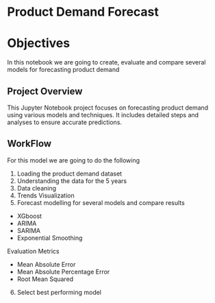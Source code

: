 # Product Demand Forecast


# Objectives
 In this notebook we are going to create, evaluate and compare several models for forecasting product demand

## Project Overview

This Jupyter Notebook project focuses on forecasting product demand using various models and techniques. It includes detailed steps and analyses to ensure accurate predictions.

## WorkFlow

 
 For this model we are going to do the following
 1. Loading the product demand dataset 
 2. Understanding the data for the 5 years 
 3. Data cleaning
 4. Trends Visualization 
 5. Forecast modelling for several models and compare results
   - XGboost
   - ARIMA
   - SARIMA
   - Exponential Smoothing
   
   Evaluation Metrics
   - Mean Absolute Error
   - Mean Absolute Percentage Error
   - Root Mean Squared 
 6. Select best performing model
 